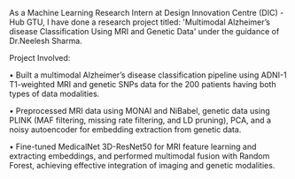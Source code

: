 As a Machine Learning Research Intern at Design Innovation Centre (DIC) - Hub GTU, I have done a research project titled: 'Multimodal Alzheimer’s disease Classification Using MRI and Genetic Data' under the guidance of Dr.Neelesh Sharma.

Project Involved:

• Built a multimodal Alzheimer’s disease classification pipeline using ADNI-1 T1-weighted MRI and genetic SNPs
data for the 200 patients having both types of data modalities.

• Preprocessed MRI data using MONAI and NiBabel, genetic data using PLINK (MAF filtering, missing rate filtering, and LD pruning), PCA, and a noisy autoencoder for embedding extraction from genetic data.

• Fine-tuned MedicalNet 3D-ResNet50 for MRI feature learning and extracting embeddings, and performed multimodal fusion with Random
Forest, achieving effective integration of imaging and genetic modalities.
